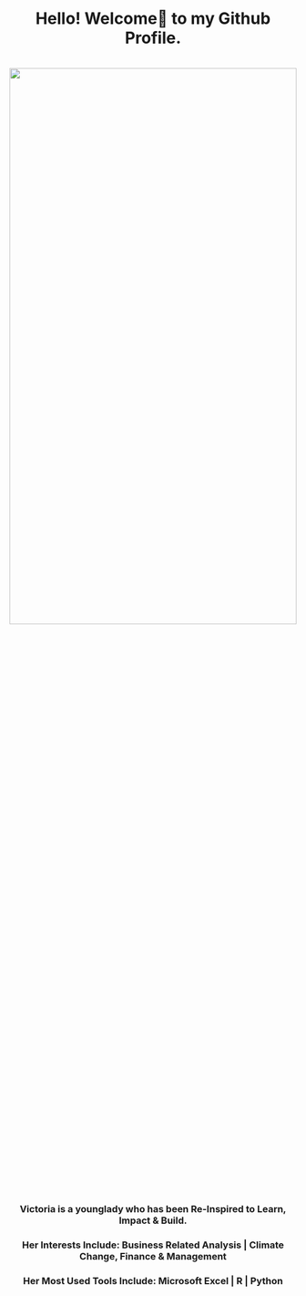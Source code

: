 <!DOCTYPE HTML>
<html>
<head>
  <meta charset="utf-8">
  <meta name="viewport" content="width=device-width, initial-scale=1.0"> 
  </head>
 
<body> 
  
  <h1 align="center"> Hello! Welcome🤝 to my Github Profile. </h1>
  
  
   <br>                 
  <div >
      <img src="github_victoria_okesipe.JPG" width="100%" height="50%" >
  </div>
   <br/>
 
 <h3 align="center"> Victoria is a younglady who has been Re-Inspired to Learn, Impact & Build. </h3>
 <h3 align="center"> Her Interests Include: Business Related Analysis | Climate Change, Finance & Management </h3>
 <h3 align="center"> Her Most Used Tools Include: Microsoft Excel | R | Python </h3>
  
 
  
    
    
</body>
</html>
